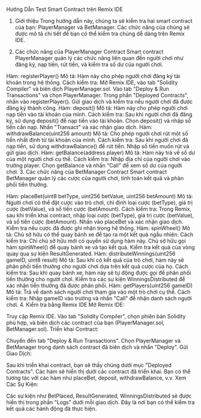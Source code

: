 Hướng Dẫn Test Smart Contract trên Remix IDE
1. Giới thiệu
Trong hướng dẫn này, chúng ta sẽ kiểm tra hai smart contract của bạn: PlayerManager và BetManager. Các chức năng của chúng sẽ được mô tả chi tiết để bạn có thể kiểm tra chúng dễ dàng trên Remix IDE.

2. Các chức năng của PlayerManager Contract
Smart contract PlayerManager quản lý các chức năng liên quan đến người chơi như đăng ký, nạp tiền, rút tiền, và kiểm tra số dư của người chơi.

Hàm: registerPlayer()
Mô tả: Hàm này cho phép người chơi đăng ký tài khoản trong hệ thống.
Cách kiểm tra:
Mở Remix IDE, vào tab "Solidity Compiler" và biên dịch PlayerManager.sol.
Vào tab "Deploy & Run Transactions" và chọn PlayerManager.
Trong phần "Deployed Contracts", nhấn vào registerPlayer().
Gửi giao dịch và kiểm tra nếu người chơi đã được đăng ký thành công.
Hàm: deposit()
Mô tả: Hàm này cho phép người chơi nạp tiền vào tài khoản của mình.
Cách kiểm tra:
Sau khi người chơi đã đăng ký, sử dụng deposit() để nạp tiền vào tài khoản.
Chọn deposit() và nhập số tiền cần nạp.
Nhấn "Transact" và xác nhận giao dịch.
Hàm: withdrawBalance(uint256 amount)
Mô tả: Cho phép người chơi rút một số tiền nhất định từ tài khoản của mình.
Cách kiểm tra:
Sau khi người chơi đã nạp tiền, sử dụng withdrawBalance() để rút tiền.
Nhập số tiền muốn rút và gửi giao dịch.
Hàm: getBalance(address player)
Mô tả: Hàm này trả về số dư của một người chơi cụ thể.
Cách kiểm tra:
Nhập địa chỉ của người chơi vào trường player.
Chọn getBalance và nhấn "Call" để xem số dư của người chơi.
3. Các chức năng của BetManager Contract
Smart contract BetManager quản lý các cược của người chơi, tính toán kết quả và phân phối tiền thưởng.

Hàm: placeBet(uint8 betType, uint256 betValue, uint256 betAmount)
Mô tả: Người chơi có thể đặt cược vào trò chơi, chỉ định loại cược (betType), giá trị cược (betValue), và số tiền cược (betAmount).
Cách kiểm tra:
Trong Remix, sau khi triển khai contract, nhập loại cược (betType), giá trị cược (betValue), và số tiền cược (betAmount).
Nhấn vào placeBet và xác nhận giao dịch.
Kiểm tra nếu cược đã được ghi nhận trong hệ thống.
Hàm: spinWheel()
Mô tả: Chủ sở hữu có thể quay bánh xe để tạo ra một kết quả ngẫu nhiên.
Cách kiểm tra:
Chỉ chủ sở hữu mới có quyền sử dụng hàm này.
Chủ sở hữu gọi hàm spinWheel() để quay bánh xe và tạo kết quả.
Kiểm tra kết quả của vòng quay qua sự kiện ResultGenerated.
Hàm: distributeWinnings(uint256 gameID, uint8 result)
Mô tả: Sau khi có kết quả của trò chơi, hàm này sẽ phân phối tiền thưởng cho người chơi dựa trên kết quả cược của họ.
Cách kiểm tra:
Sau khi quay bánh xe, hàm này sẽ tự động được gọi để phân phối tiền thưởng cho người chơi.
Kiểm tra các sự kiện WinningsDistributed để xác nhận tiền thưởng đã được phân phối.
Hàm: getPlayers(uint256 gameID)
Mô tả: Trả về danh sách người chơi tham gia vào một trò chơi cụ thể.
Cách kiểm tra:
Nhập gameID vào trường và nhấn "Call" để nhận danh sách người chơi.
4. Kiểm tra bằng Remix IDE
Mở Remix IDE:

Truy cập Remix IDE.
Vào tab "Solidity Compiler", chọn phiên bản Solidity phù hợp, và biên dịch các contract của bạn (PlayerManager.sol, BetManager.sol).
Triển khai Contract:

Chuyển đến tab "Deploy & Run Transactions".
Chọn PlayerManager và BetManager trong danh sách contract đã biên dịch và nhấn "Deploy".
Gửi Giao Dịch:

Sau khi triển khai contract, bạn sẽ thấy chúng dưới mục "Deployed Contracts".
Các hàm sẽ hiển thị dưới các contract đã triển khai.
Bạn có thể tương tác với các hàm như placeBet, deposit, withdrawBalance, v.v.
Xem Các Sự Kiện:

Các sự kiện như BetPlaced, ResultGenerated, WinningsDistributed sẽ được hiển thị trong phần "Logs" dưới mỗi giao dịch. Đây là nơi bạn có thể kiểm tra kết quả các hành động đã thực hiện.